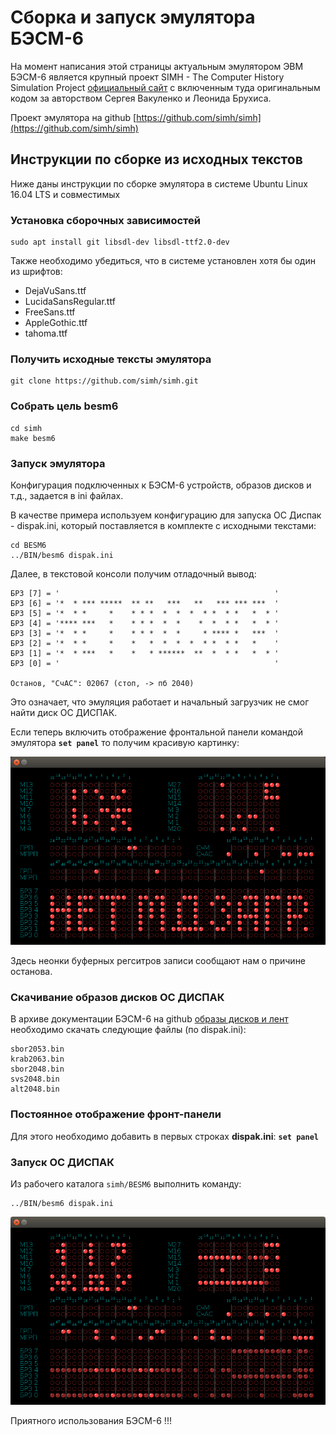 
# Сборка и запуск эмулятора БЭСМ-6

На момент написания этой страницы актуальным эмулятором ЭВМ БЭСМ-6 является крупный проект SIMH - The Computer History Simulation Project [официальный сайт](http://simh.trailing-edge.com) с включенным туда оригинальным кодом за авторством Сергея Вакуленко и Леонида Брухиса.

Проект эмулятора на github [https://github.com/simh/simh](https://github.com/simh/simh)

## Инструкции по сборке из исходных текстов
Ниже даны инструкции по сборке эмулятора в системе Ubuntu Linux 16.04 LTS и совместимых

### Установка сборочных зависимостей
```
sudo apt install git libsdl-dev libsdl-ttf2.0-dev
```
Также необходимо убедиться, что в системе установлен хотя бы один из шрифтов:

* DejaVuSans.ttf
* LucidaSansRegular.ttf
* FreeSans.ttf
* AppleGothic.ttf
* tahoma.ttf

### Получить исходные тексты эмулятора
```
git clone https://github.com/simh/simh.git
```

### Собрать цель besm6
```
cd simh
make besm6
```

### Запуск эмулятора
Конфигурация подключенных к БЭСМ-6 устройств, образов дисков и т.д., задается в ini файлах.

В качестве примера используем конфигурацию для запуска ОС Диспак - dispak.ini, который поставляется в комплекте с исходными текстами:

```
cd BESM6
../BIN/besm6 dispak.ini
```

Далее, в текстовой консоли получим отладочный вывод:

    БРЗ [7] = '                                                '
    БРЗ [6] = '*  * *** *****  ** **   ***   **   *** *** ***  '
    БРЗ [5] = '*  * *     *    * * *  *  *  *  * *  * *   *  * '
    БРЗ [4] = '**** ***   *    * * *  *  *    *  *  * *   *  * '
    БРЗ [3] = '*  * *     *    * * *  *  *     * **** *   ***  '
    БРЗ [2] = '*  * *     *    *   *  *  *  *  * *  * *   *    '
    БРЗ [1] = '*  * ***   *    *   * ******  **  *  * *   *  * '
    БРЗ [0] = '                                                '

    Останов, "СчАС": 02067 (стоп, -> пб 2040)

Это означает, что эмуляция работает и начальный загрузчик не смог найти диск ОС ДИСПАК.

Если теперь включить отображение фронтальной панели командой эмулятора     **`set panel`** то получим красивую картинку:

![](images/besm6-no-boot.png)

Здесь неонки буферных регситров записи сообщают нам о причине останова.

### Скачивание образов дисков ОС ДИСПАК
В архиве документации БЭСМ-6 на github [образы дисков и лент](http://www.besm6.org/download/) необходимо скачать следующие файлы (по dispak.ini):
```
sbor2053.bin
krab2063.bin
sbor2048.bin
svs2048.bin
alt2048.bin
```

### Постоянное отображение фронт-панели
Для этого необходимо добавить в первых строках **dispak.ini**:
**`set panel`**

### Запуск ОС ДИСПАК
Из рабочего каталога `simh/BESM6` выполнить команду:
```
../BIN/besm6 dispak.ini
```

![](images/besm6-simh-panel.png)

Приятного использования БЭСМ-6 !!!
